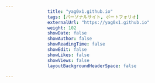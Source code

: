 ---
                title: "yag0x1.github.io"
                tags: [パーソナルサイト, ポートフォリオ]
                externalUrl: "https://yag0x1.github.io"
                weight: 102
                showDate: false
                showAuthor: false
                showReadingTime: false
                showEdit: false
                showLikes: false
                showViews: false
                layoutBackgroundHeaderSpace: false
                ---

